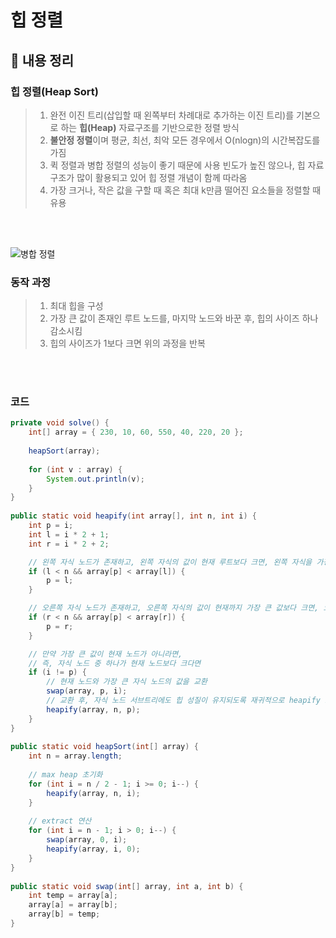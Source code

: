 # 힙 정렬

## 📌 내용 정리

### 힙 정렬(Heap Sort)

> 1. 완전 이진 트리(삽입할 때 왼쪽부터 차례대로 추가하는 이진 트리)를 기본으로 하는 **힙(Heap)** 자료구조를 기반으로한 정렬 방식
> 2. **불안정 정렬**이며 평균, 최선, 최악 모든 경우에서 O(nlogn)의 시간복잡도를 가짐
> 3. 퀵 정렬과 병합 정렬의 성능이 좋기 때문에 사용 빈도가 높진 않으나, 힙 자료구조가 많이 활용되고 있어 힙 정렬 개념이 함께 따라옴
> 4. 가장 크거나, 작은 값을 구할 때 혹은 최대 k만큼 떨어진 요소들을 정렬할 때 유용

<br>
<br>

![병합 정렬](https://www.w3schools.com/dsa/img_mergesort_long.png)


### 동작 과정

> 1. 최대 힙을 구성
> 2. 가장 큰 값이 존재인 루트 노드를, 마지막 노드와 바꾼 후, 힙의 사이즈 하나 감소시킴
> 3. 힙의 사이즈가 1보다 크면 위의 과정을 반복  

<br>
<br>

### 코드
```java
private void solve() {
    int[] array = { 230, 10, 60, 550, 40, 220, 20 };
 
    heapSort(array);
 
    for (int v : array) {
        System.out.println(v);
    }
}
 
public static void heapify(int array[], int n, int i) {
    int p = i;
    int l = i * 2 + 1;
    int r = i * 2 + 2;

    // 왼쪽 자식 노드가 존재하고, 왼쪽 자식의 값이 현재 루트보다 크면, 왼쪽 자식을 가장 큰 값으로 지정
    if (l < n && array[p] < array[l]) {
        p = l;
    }

    // 오른쪽 자식 노드가 존재하고, 오른쪽 자식의 값이 현재까지 가장 큰 값보다 크면, 오른쪽 자식을 가장 큰 값으로 지정
    if (r < n && array[p] < array[r]) {
        p = r;
    }

    // 만약 가장 큰 값이 현재 노드가 아니라면,
    // 즉, 자식 노드 중 하나가 현재 노드보다 크다면
    if (i != p) {
        // 현재 노드와 가장 큰 자식 노드의 값을 교환
        swap(array, p, i);
        // 교환 후, 자식 노드 서브트리에도 힙 성질이 유지되도록 재귀적으로 heapify 호출
        heapify(array, n, p);
    }
}
 
public static void heapSort(int[] array) {
    int n = array.length;
 
    // max heap 초기화
    for (int i = n / 2 - 1; i >= 0; i--) {
        heapify(array, n, i);
    }
 
    // extract 연산
    for (int i = n - 1; i > 0; i--) {
        swap(array, 0, i);
        heapify(array, i, 0);
    }
}
 
public static void swap(int[] array, int a, int b) {
    int temp = array[a];
    array[a] = array[b];
    array[b] = temp;
}
```

<br>
<br>
